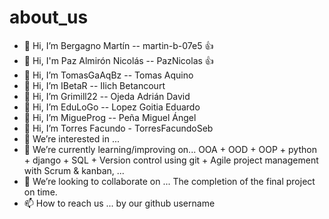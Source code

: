 # about_us
- 👋 Hi, I’m Bergagno Martín -- martin-b-07e5  👍
- 👋 Hi, I'm Paz Almirón Nicolás -- PazNicolas  👍
- 👋 Hi, I’m TomasGaAqBz  --  Tomas Aquino
- 👋 Hi, I’m IBetaR  --  Ilich Betancourt
- 👋 Hi, I’m Grimill22  --  Ojeda Adrián David
- 👋 Hi, I’m EduLoGo  --  Lopez Goitia Eduardo
- 👋 Hi, I’m MigueProg  --  Peña Miguel Ángel
- 👋 Hi, I’m  Torres Facundo  -  TorresFacundoSeb
- 👀 We’re interested in ...
- 🌱 We’re currently learning/improving on... OOA + OOD + OOP + python + django + SQL + Version control using git + Agile project management with Scrum & kanban, ...
- 💞️ We’re looking to collaborate on ... The completion of the final project on time.
- 📫 How to reach us ... by our github username
